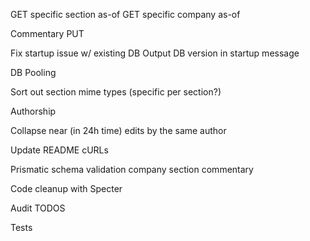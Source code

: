 GET specific section as-of
GET specific company as-of

Commentary PUT

Fix startup issue w/ existing DB
Output DB version in startup message

DB Pooling

Sort out section mime types (specific per section?)

Authorship

Collapse near (in 24h time) edits by the same author

Update README cURLs

Prismatic schema validation
  company
  section
  commentary

Code cleanup with Specter

Audit TODOS

Tests